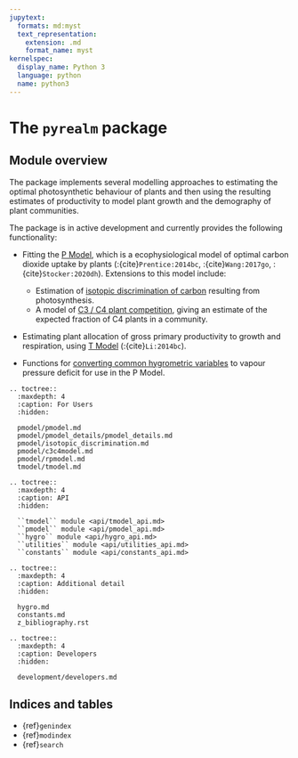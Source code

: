 ```yaml
---
jupytext:
  formats: md:myst
  text_representation:
    extension: .md
    format_name: myst
kernelspec:
  display_name: Python 3
  language: python
  name: python3
---
```


# The `pyrealm` package

## Module overview

The package implements several modelling approaches to estimating the optimal
photosynthetic behaviour of plants and then using the resulting estimates of
productivity to model plant growth and the demography of plant communities.

The package is in active development and currently provides the following functionality:

* Fitting the [P Model](pmodel/pmodel), which is a ecophysiological model of optimal carbon
  dioxide uptake by plants (:{cite}`Prentice:2014bc`, :{cite}`Wang:2017go`,
  :{cite}`Stocker:2020dh`). Extensions to this model include:

  * Estimation of [isotopic discrimination of
    carbon](pmodel/isotopic_discrimination.md) resulting from photosynthesis.
  * A model of [C3 / C4 plant competition](pmodel/c3c4model), giving an estimate of
    the expected fraction of C4 plants in a community.

* Estimating plant allocation of gross primary productivity to growth and respiration,
  using [T Model](tmodel/tmodel) (:{cite}`Li:2014bc`).
* Functions for [converting common hygrometric variables](./hygro) to vapour pressure
  deficit for use in the P Model.

```{eval-rst}
.. toctree::
  :maxdepth: 4
  :caption: For Users
  :hidden:

  pmodel/pmodel.md
  pmodel/pmodel_details/pmodel_details.md
  pmodel/isotopic_discrimination.md
  pmodel/c3c4model.md
  pmodel/rpmodel.md
  tmodel/tmodel.md
```

```{eval-rst}
.. toctree::
  :maxdepth: 4
  :caption: API
  :hidden:

  ``tmodel`` module <api/tmodel_api.md>
  ``pmodel`` module <api/pmodel_api.md>
  ``hygro`` module <api/hygro_api.md>
  ``utilities`` module <api/utilities_api.md>
  ``constants`` module <api/constants_api.md>
```

```{eval-rst}
.. toctree::
  :maxdepth: 4
  :caption: Additional detail
  :hidden:
  
  hygro.md
  constants.md
  z_bibliography.rst
```

```{eval-rst}
.. toctree::
  :maxdepth: 4
  :caption: Developers
  :hidden:

  development/developers.md

```

## Indices and tables

* {ref}`genindex`
* {ref}`modindex`
* {ref}`search`
